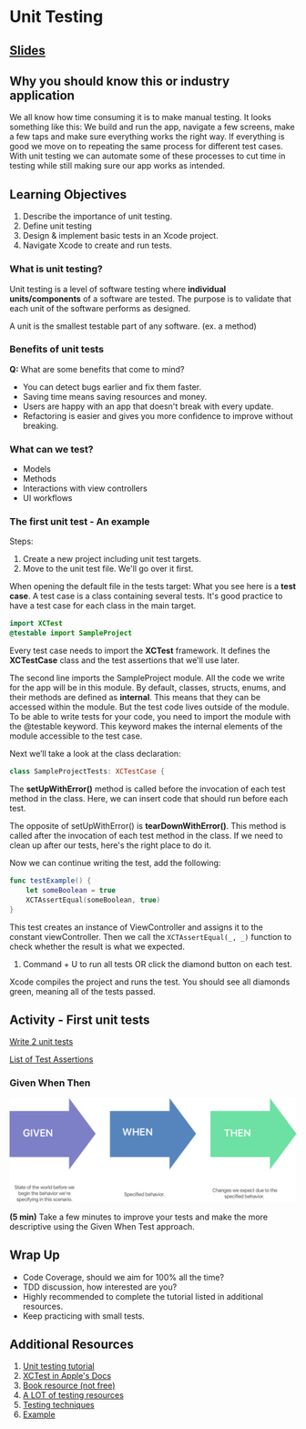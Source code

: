 <!-- Run this slideshow via the following command: -->
<!-- reveal-md README.md -w -->


<!-- .slide: class="header" -->

# Unit Testing

## [Slides](https://make-school-courses.github.io/MOB-2.1-Local-Persistence-in-iOS/Slides/03-Unit-Testing/README.html ':ignore')

<!-- > -->

## Why you should know this or industry application

We all know how time consuming it is to make manual testing. It looks something like this: We build and run the app, navigate a few screens, make a few taps and make sure everything works the right way. If everything is good we move on to repeating the same process for different test cases. With unit testing we can automate some of these processes to cut time in testing while still making sure our app works as intended.

<!-- > -->

## Learning Objectives

1. Describe the importance of unit testing.
1. Define unit testing
1. Design & implement basic tests in an Xcode project.
1. Navigate Xcode to create and run tests.

<!-- > -->

### What is unit testing?

Unit testing is a level of software testing where **individual units/components** of a software are tested. The purpose is to validate that each unit of the software performs as designed.

A unit is the smallest testable part of any software. (ex. a method)

<!-- > -->

### Benefits of unit tests

**Q:** What are some benefits that come to mind?

<!-- v -->

- You can detect bugs earlier and fix them faster.
- Saving time means saving resources and money.
- Users are happy with an app that doesn't break with every update.
- Refactoring is easier and gives you more confidence to improve without breaking.

<!-- > -->

### What can we test?

- Models
- Methods
- Interactions with view controllers
- UI workflows

<!-- > -->

### The first unit test - An example

Steps:
1. Create a new project including unit test targets.
1. Move to the unit test file. We'll go over it first.

<!-- v -->

When opening the default file in the tests target: What you see here is a **test case**. A test case is a class containing several tests. It's good practice to have a test case for each class in the main target.

```Swift
import XCTest
@testable import SampleProject
```

<!-- v -->

Every test case needs to import the **XCTest** framework. It defines the **XCTestCase** class and the test assertions that we'll use later.

<!-- v -->

The second line imports the SampleProject module. All the code we write for the app will be in this module. By default, classes, structs, enums, and their methods are defined as **internal**. This means that they can be accessed within the module. But the test code lives outside of the module. To be able to write tests for your code, you need to import the module with the @testable keyword. This keyword makes the internal elements of the module accessible to the test case.

<!-- v -->

Next we’ll take a look at the class declaration:

```Swift
class SampleProjectTests: XCTestCase {
```

<!-- v -->

The **setUpWithError()** method is called before the invocation of each test method in the class. Here, we can insert code that should run before each test.

The opposite of setUpWithError() is **tearDownWithError()**. This method is called after the invocation of each test method in the class. If we need to clean up after our tests, here's the right place to do it.

<!-- v -->

Now we can continue writing the test, add the following:

```Swift
func testExample() {
    let someBoolean = true
    XCTAssertEqual(someBoolean, true)
}
```

<!-- v -->

This test creates an instance of ViewController and assigns it to the constant viewController. Then we call the `XCTAssertEqual(_, _)` function to check whether the result is what we expected.

1. Command + U to run all tests OR click the diamond button on each test.

Xcode compiles the project and runs the test. You should see all diamonds green, meaning all of the tests passed.

<!-- > -->

## Activity - First unit tests

[Write 2 unit tests](https://github.com/Make-School-Courses/MOB-2.1-Local-Persistence-in-iOS/blob/master/Lessons/03-Unit-Testing/assignments/activity.md)

[List of Test Assertions](https://developer.apple.com/documentation/xctest)

<!-- > -->

### Given When Then

![givenwhenthen](assets/givenwhenthen.png)

**(5 min)** Take a few minutes to improve your tests and make the more descriptive using the Given When Test approach.

<!--
## In Class Activity II (10 min)

Try tests in a playground.<br>
Using the following code, your objective is to write a simple test to make sure we can instantiate TodoItem.

```Swift
import UIKit
import Foundation
import XCTest

struct TodoItem {
    let title: String
    let dueBy: Date?

    init(title: String) {
      // complete initializer
    }
}

class TodoTests: XCTestCase {

    override func setUp() {
        super.setUp()
    }
    override func tearDown() {
        super.tearDown()
    }

    func testTodo() {
      // test making an instance of the struct TodoItem
    }
}

TodoTests.defaultTestSuite.run()

```
-->

<!-- > -->

## Wrap Up
- Code Coverage, should we aim for 100% all the time?
- TDD discussion, how interested are you?
- Highly recommended to complete the tutorial listed in additional resources.
- Keep practicing with small tests.

<!-- > -->

## Additional Resources

1. [Unit testing tutorial](https://www.raywenderlich.com/709-ios-unit-testing-and-ui-testing-tutorial)
1. [XCTest in Apple's Docs](https://developer.apple.com/documentation/xctest)
1. [Book resource (not free)](https://roadfiresoftware.com/unit-testing-in-swift/)
1. [A LOT of testing resources](https://medium.com/flawless-app-stories/a-complete-list-of-articles-on-unit-testing-with-swift-from-2017-9be8f046ef25)
1. [Testing techniques](https://www.marisibrothers.com/2017/03/common-unit-testing-techniques-on-ios.html#1a)
1. [Example](https://gist.github.com/annjose/1baa75b0796d0d2fef1a10ab74d5bd65)
